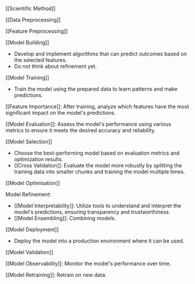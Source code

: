 [[Scientific Method]]

[[Data Preprocessing]]

[[Feature Preprocessing]]

[[Model Building]]
- Develop and implement algorithms that can predict outcomes based on the selected features.
- Do not think about refinement yet.

[[Model Training]]
- Train the model using the prepared data to learn patterns and make predictions.

[[Feature Importance]]: After training, analyze which features have the most significant impact on the model's predictions.

[[Model Evaluation]]: Assess the model's performance using various metrics to ensure it meets the desired accuracy and reliability.

[[Model Selection]]
   - Choose the best-performing model based on evaluation metrics and optimization results.
   - [[Cross Validation]]: Evaluate the model more robustly by splitting the training data into smaller chunks and training the model multiple times.

[[Model Optimisation]]

Model Refinement:
- [[Model Interpretability]]: Utilize tools to understand and interpret the model's predictions, ensuring transparency and trustworthiness.
- [[Model Ensembling]]: Combining models.

[[Model Deployment]]
   - Deploy the model into a production environment where it can be used.

[[Model Validation]]

[[Model Observability]]: Monitor the model's performance over time.

[[Model Retraining]]: Retrain on new data.